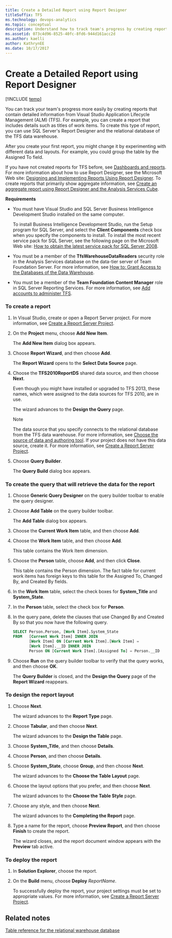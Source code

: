 ```yaml
---
title: Create a Detailed Report using Report Designer
titleSuffix: TFS 
ms.technology: devops-analytics
ms.topic: conceptual
description: Understand how to track team's progress by creating reports that contain detailed information - Team Foundation Server 
ms.assetid: 073c4d96-8525-40fc-8fd6-944d161acc2d
ms.author: kaelli
author: KathrynEE
ms.date: 10/17/2017
---
```


# Create a Detailed Report using Report Designer

[!INCLUDE [temp](../includes/tfs-report-platform-version.md)]

You can track your team's progress more easily by creating reports that contain detailed information from Visual Studio Application Lifecycle Management (ALM) (TFS). For example, you can create a report that includes details such as titles of work items. To create this type of report, you can use SQL Server's Report Designer and the relational database of the TFS data warehouse.

After you create your first report, you might change it by experimenting with different data and layouts. For example, you could group the table by the Assigned To field.

If you have not created reports for TFS before, see [Dashboards and reports](../admin/review-team-activities-for-useful-reports.md). For more information about how to use Report Designer, see the Microsoft Web site: [Designing and Implementing Reports Using Report Designer](https://go.microsoft.com/fwlink/?LinkId=181954). To create reports that primarily show aggregate information, see [Create an aggregate report using Report Designer and the Analysis Services Cube](create-aggregate-report-report-designer-analysis-services-cube.md).

**Requirements**

- You must have Visual Studio and SQL Server Business Intelligence Development Studio installed on the same computer.

  To install Business Intelligence Development Studio, run the Setup program for SQL Server, and select the **Client Components** check box when you specify the components to install. To install the most recent service pack for SQL Server, see the following page on the Microsoft Web site: [How to obtain the latest service pack for SQL Server 2008](https://go.microsoft.com/fwlink/?LinkID=182174).

- You must be a member of the **TfsWarehouseDataReaders** security role in the Analysis Services database on the data-tier server of Team Foundation Server. For more information, see [How to: Grant Access to the Databases of the Data Warehouse](../admin/grant-permissions-to-reports.md).

- You must be a member of the **Team Foundation Content Manager** role in SQL Server Reporting Services. For more information, see [Add accounts to administer TFS](/azure/devops/server/admin/add-administrator).

### To create a report

1.  In Visual Studio, create or open a Report Server project. For more information, see [Create a Report Server Project](create-a-report-server-project.md).

2.  On the **Project** menu, choose **Add New Item**.

    The **Add New Item** dialog box appears.

3.  Choose **Report Wizard**, and then choose **Add**.

    The **Report Wizard** opens to the **Select Data Source** page.

4.  Choose the **TFS2010ReportDS** shared data source, and then choose **Next**.

    Even though you might have installed or upgraded to TFS 2013, these names, which were assigned to the data sources for TFS 2010, are in use.

    The wizard advances to the **Design the Query** page.

    > [!NOTE]
    > The data source that you specify connects to the relational database from the TFS data warehouse. For more information, see [Choose the source of data and authoring tool](https://msdn.microsoft.com/library/bb649557.aspx). If your project does not have this data source, create it. For more information, see [Create a Report Server Project](create-a-report-server-project.md).

5.  Choose **Query Builder**.

    The **Query Build** dialog box appears.

### To create the query that will retrieve the data for the report

1.  Choose **Generic Query Designer** on the query builder toolbar to enable the query designer.

2.  Choose **Add Table** on the query builder toolbar.

    The **Add Table** dialog box appears.

3.  Choose the **Current Work Item** table, and then choose **Add**.

4.  Choose the **Work Item** table, and then choose **Add**.

    This table contains the Work Item dimension.

5.  Choose the **Person** table, choose **Add**, and then click **Close**.

    This table contains the Person dimension. The fact table for current work items has foreign keys to this table for the Assigned To, Changed By, and Created By fields.

6.  In the **Work Item** table, select the check boxes for **System_Title** and **System_State**.

7.  In the **Person** table, select the check box for **Person**.

8.  In the query pane, delete the clauses that use Changed By and Created By so that you now have the following query.

    ```sql
    SELECT Person.Person, [Work Item].System_State
    FROM   [Current Work Item] INNER JOIN
           [Work Item] ON [Current Work Item].[Work Item] =
           [Work Item].__ID INNER JOIN
           Person ON [Current Work Item].[Assigned To] = Person.__ID
    ```

9.  Choose **Run** on the query builder toolbar to verify that the query works, and then choose **OK**.

    The **Query Builder** is closed, and the **Design the Query** page of the **Report Wizard** reappears.

### To design the report layout

1.  Choose **Next**.

    The wizard advances to the **Report Type** page.

2.  Choose **Tabular**, and then choose **Next**.

    The wizard advances to the **Design the Table** page.

3.  Choose **System_Title**, and then choose **Details**.

4.  Choose **Person**, and then choose **Details**.

5.  Choose **System_State**, choose **Group**, and then choose **Next**.

    The wizard advances to the **Choose the Table Layout** page.

6.  Choose the layout options that you prefer, and then choose **Next**.

    The wizard advances to the **Choose the Table Style** page.

7.  Choose any style, and then choose **Next**.

    The wizard advances to the **Completing the Report** page.

8.  Type a name for the report, choose **Preview Report**, and then choose **Finish** to create the report.

    The wizard closes, and the report document window appears with the **Preview** tab active.

### To deploy the report

1.  In **Solution Explorer**, choose the report.

2.  On the **Build** menu, choose **Deploy** _ReportName_.

    To successfully deploy the report, your project settings must be set to appropriate values. For more information, see [Create a Report Server Project](create-a-report-server-project.md).

## Related notes

[Table reference for the relational warehouse database](https://msdn.microsoft.com/library/ms244691.aspx)
